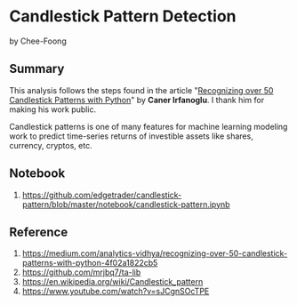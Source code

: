 # Candlestick Pattern Detection
by Chee-Foong 


## Summary 
This analysis follows the steps found in the article "[Recognizing over 50 Candlestick Patterns with Python](https://medium.com/analytics-vidhya/recognizing-over-50-candlestick-patterns-with-python-4f02a1822cb5)" by **Caner Irfanoglu**.  I thank him for making his work public.

Candlestick patterns is one of many features for machine learning modeling work to predict time-series returns of investible assets like shares, currency, cryptos, etc.

## Notebook
1. https://github.com/edgetrader/candlestick-pattern/blob/master/notebook/candlestick-pattern.ipynb

## Reference
1. https://medium.com/analytics-vidhya/recognizing-over-50-candlestick-patterns-with-python-4f02a1822cb5
2. https://github.com/mrjbq7/ta-lib
3. https://en.wikipedia.org/wiki/Candlestick_pattern
4. https://www.youtube.com/watch?v=sJCgnSOcTPE
